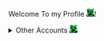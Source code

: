 Welcome To my Profile <img src="./head.png" width="16" height="16">!
<details>
<summary>Other Accounts <img src="./head.png" height="16" width="16" /></summary>

Here is icons for tags:
* <img src="./carrot.webp" height="16" width="16" /> for old accounts
* <img src="./red_beaker.webp" height="16" width="16" /> for uncommon profiles
* <img src="./green_book.webp" height="16" width="16" /> I don’t know

Accounts:
* [Scratch <img src="./carrot.webp" height="16" width="16" />](https://scratch.mit.edu/users/Noah-001122/)
* [Scratch](https://scratch.mit.edu/users/GamerCreeper12)
</details>

